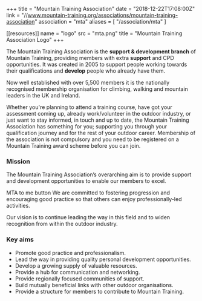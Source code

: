 +++
title = "Mountain Training Association"
date = "2018-12-22T17:08:00Z"
link = "//www.mountain-training.org/associations/mountain-training-association"
association = "mta"
aliases = [
  "/association/mta"
]

[[resources]]
  name = "logo"
  src = "mta.png"
  title = "Mountain Training Association Logo"
+++

The Mountain Training Association is the **support & development branch** of Mountain Training, providing members with extra **support** and CPD opportunities. It was created in 2005 to support people working towards their qualifications and **develop** people who already have them.

Now well established with over 5,500 members it is the nationally recognised membership organisation for climbing, walking and mountain leaders in the UK and Ireland.

Whether you're planning to attend a training course, have got your assessment coming up, already work/volunteer in the outdoor industry, or just want to stay informed, in touch and up to date, the Mountain Training Association has something for you; supporting you through your qualification journey and for the rest of your outdoor career. Membership of the association is not compulsory and you need to be registered on a Mountain Training award scheme before you can join.

### Mission

The Mountain Training Association’s overarching aim is to provide support and development opportunities to enable our members to excel.

MTA to me button We are committed to fostering progression and encouraging good practice so that others can enjoy professionally-led activities.

Our vision is to continue leading the way in this field and to widen recognition from within the outdoor industry.

### Key aims

- Promote good practice and professionalism.
- Lead the way in providing quality personal development opportunities.
- Develop a growing supply of valuable resources.
- Provide a hub for communication and networking.
- Provide regionally focused communities of support.
- Build mutually beneficial links with other outdoor organisations.
- Provide a structure for members to contribute to Mountain Training.
